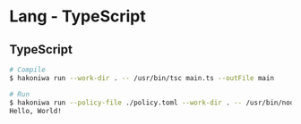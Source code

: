 # Lang - TypeScript


## TypeScript

```sh
# Compile
$ hakoniwa run --work-dir . -- /usr/bin/tsc main.ts --outFile main

# Run
$ hakoniwa run --policy-file ./policy.toml --work-dir . -- /usr/bin/node --max-old-space-size=256 main
Hello, World!
```
